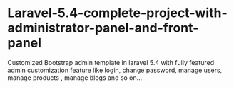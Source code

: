 # Laravel-5.4-complete-project-with-administrator-panel-and-front-panel
Customized Bootstrap admin template in laravel 5.4 with fully featured admin customization feature like login, change password, manage users, manage products , manage blogs and so on...
